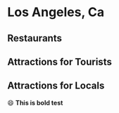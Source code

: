 # Los Angeles, Ca

## Restaurants

## Attractions for Tourists

## Attractions for Locals

:smile: **This is bold test**

